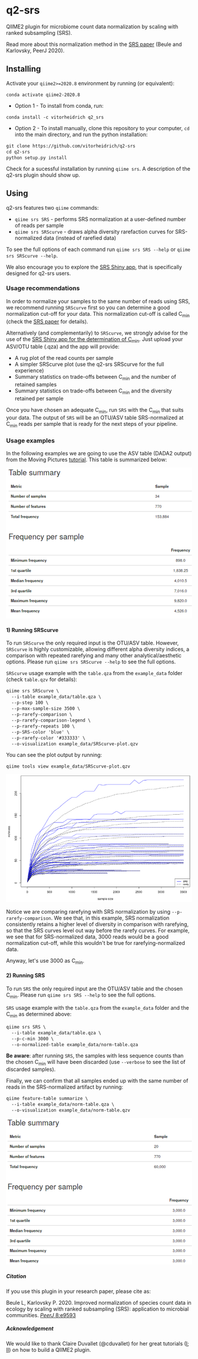 # q2-srs

QIIME2 plugin for microbiome count data normalization by scaling with ranked subsampling (SRS).

Read more about this normalization method in the [SRS paper](https://doi.org/10.7717/peerj.9593) (Beule and Karlovsky, PeerJ 2020).
<!---To more details on the usage of SRS, take a look at the practical guide [paper]() ().--->

## Installing

Activate your `qiime2>=2020.8` environment by running (or equivalent):
```
conda activate qiime2-2020.8
```
* Option 1 - To install from conda, run:
```
conda install -c vitorheidrich q2_srs
```
* Option 2 - To install manually, clone this repository to your computer, `cd` into the main directory, and run the python installation:
```
git clone https://github.com/vitorheidrich/q2-srs
cd q2-srs
python setup.py install
```
Check for a sucessful installation by running `qiime srs`. A description of the q2-srs plugin should show up.

## Using

q2-srs features two `qiime` commands:
* `qiime srs SRS` - performs SRS normalization at a user-defined number of reads per sample
* `qiime srs SRScurve` - draws alpha diversity rarefaction curves for SRS-normalized data (instead of rarefied data)

To see the full options of each command run `qiime srs SRS --help` or `qiime srs SRScurve --help`.

We also encourage you to explore the [SRS Shiny app](https://vitorheidrich.shinyapps.io/srsshinyapp/), that is specifically designed for q2-srs users.

### Usage recommendations

In order to normalize your samples to the same number of reads using SRS, we recommend running `SRScurve` first so you can determine a good normalization cut-off for your data. This normalization cut-off is called C<sub>min</sub> (check the [SRS paper](https://doi.org/10.7717/peerj.9593) for details). 

Alternatively (and complementarily) to `SRScurve`, we strongly advise for the use of the [SRS Shiny app for the determination of C<sub>min</sub>](https://vitorheidrich.shinyapps.io/srsshinyapp/)<!-- (check the SRS practical guide [paper](https://doi.org/10.7717/peerj.9593) for details)-->. Just upload your ASV/OTU table (.qza) and the app will provide:
* A rug plot of the read counts per sample
* A simpler SRScurve plot (use the q2-srs SRScurve for the full experience)
* Summary statistics on trade-offs between C<sub>min</sub> and the number of retained samples
* Summary statistics on trade-offs between C<sub>min</sub> and the diversity retained per sample

Once you have chosen an adequate C<sub>min</sub>, run `SRS` with the C<sub>min</sub> that suits your data. 
The output of `SRS` will be an OTU/ASV table SRS-normalized at C<sub>min</sub> reads per sample that is ready for the next steps of your pipeline.

### Usage examples

In the following examples we are going to use the ASV table (DADA2 output) from the Moving Pictures [tutorial](https://docs.qiime2.org/2020.8/tutorials/moving-pictures/). This table is summarized below:

<center><img src = "https://github.com/vitorheidrich/q2-srs/blob/main/example_data/table.png?raw=true"></center>

#### 1) Running SRScurve
To run `SRScurve` the only required input is the OTU/ASV table. However, `SRScurve` is highly customizable, allowing different alpha diversity indices, a comparison with repeated rarefying and many other analytical/aesthetic options<!-- (check the SRS practical guide [paper](https://doi.org/10.7717/peerj.9593) for details)-->. Please run `qiime srs SRScurve --help` to see the full options.

`SRScurve` usage example with the `table.qza` from the `example_data` folder (check `table.qzv` for details):
```
qiime srs SRScurve \
  --i-table example_data/table.qza \
  --p-step 100 \
  --p-max-sample-size 3500 \
  --p-rarefy-comparison \
  --p-rarefy-comparison-legend \
  --p-rarefy-repeats 100 \
  --p-SRS-color 'blue' \
  --p-rarefy-color '#333333' \
  --o-visualization example_data/SRScurve-plot.qzv
```
You can see the plot output by running:
```
qiime tools view example_data/SRScurve-plot.qzv
```
<center><img src = "https://github.com/vitorheidrich/q2-srs/blob/main/example_data/SRScurve-plot.png?raw=true"></center>

Notice we are comparing rarefying with SRS normalization by using `--p-rarefy-comparison`. We see that, in this example, SRS normalization consistently retains a higher level of diversity in comparison with rarefying, so that the SRS curves level out way before the rarefy curves. For example, we see that for SRS-normalized data, 3000 reads would be a good normalization cut-off, while this wouldn't be true for rarefying-normalized data. 

Anyway, let's use 3000 as C<sub>min</sub>.

#### 2) Running SRS
To run `SRS` the only required input are the OTU/ASV table and the chosen C<sub>min</sub>. Please run `qiime srs SRS --help` to see the full options.

`SRS` usage example with the `table.qza` from the `example_data` folder and the C<sub>min</sub> as determined above:
```
qiime srs SRS \
  --i-table example_data/table.qza \
  --p-c-min 3000 \
  --o-normalized-table example_data/norm-table.qza
```
**Be aware**: after running `SRS`, the samples with less sequence counts than the chosen C<sub>min</sub> will have been discarded (use `--verbose` to see the list of discarded samples). 

Finally, we can confirm that all samples ended up with the same number of reads in the SRS-normalized artifact by running:
```
qiime feature-table summarize \
  --i-table example_data/norm-table.qza \
  --o-visualization example_data/norm-table.qzv
```
<center><img src = "https://github.com/vitorheidrich/q2-srs/blob/main/example_data/norm-table.png?raw=true"></center>

##### Citation
If you use this plugin in your research paper, please cite as:

Beule L, Karlovsky P. 2020. Improved normalization of species count data in ecology by scaling with ranked subsampling (SRS): application to microbial communities. [*PeerJ* 8:e9593](https://doi.org/10.7717/peerj.9593)
<!---Change the proposed cite to the practical guide later--->

##### Acknowledgement
We would like to thank Claire Duvallet (@cduvallet) for her great tutorials ([I](https://cduvallet.github.io/posts/2018/03/qiime2-plugin); [II](https://cduvallet.github.io/posts/2018/06/qiime2-plugin-conda)) on how to build a QIIME2 plugin.
